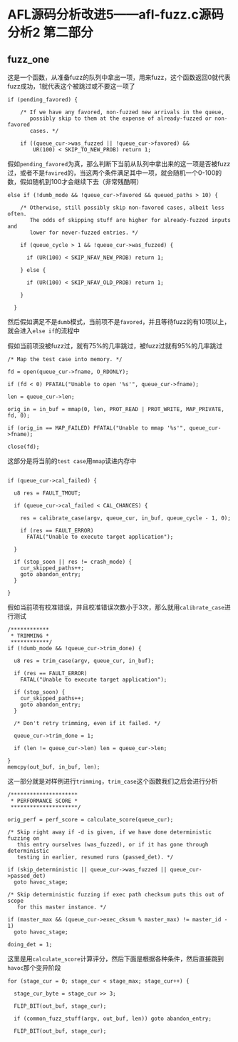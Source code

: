 # AFL源码分析改进5——afl-fuzz.c源码分析2 第二部分

## fuzz_one  

这是一个函数，从准备fuzz的队列中拿出一项，用来fuzz，这个函数返回0就代表fuzz成功，1就代表这个被跳过或不要这一项了
```
if (pending_favored) {

    /* If we have any favored, non-fuzzed new arrivals in the queue,
       possibly skip to them at the expense of already-fuzzed or non-favored
       cases. */

    if ((queue_cur->was_fuzzed || !queue_cur->favored) &&
        UR(100) < SKIP_TO_NEW_PROB) return 1;

```
假如`pending_favored`为真，那么判断下当前从队列中拿出来的这一项是否被fuzz过，或者不是`favired`的，当这两个条件满足其中一项，就会随机一个0-100的数，假如随机到100才会继续下去（非常残酷啊）  

```
else if (!dumb_mode && !queue_cur->favored && queued_paths > 10) {

    /* Otherwise, still possibly skip non-favored cases, albeit less often.
       The odds of skipping stuff are higher for already-fuzzed inputs and
       lower for never-fuzzed entries. */

    if (queue_cycle > 1 && !queue_cur->was_fuzzed) {

      if (UR(100) < SKIP_NFAV_NEW_PROB) return 1;

    } else {

      if (UR(100) < SKIP_NFAV_OLD_PROB) return 1;

    }

  }
```

然后假如满足不是`dumb`模式，当前项不是`favored`，并且等待fuzz的有10项以上，就会进入`else if`的流程中  

假如当前项没被fuzz过，就有75%的几率跳过，被fuzz过就有95%的几率跳过  

```
/* Map the test case into memory. */

fd = open(queue_cur->fname, O_RDONLY);

if (fd < 0) PFATAL("Unable to open '%s'", queue_cur->fname);

len = queue_cur->len;

orig_in = in_buf = mmap(0, len, PROT_READ | PROT_WRITE, MAP_PRIVATE, fd, 0);

if (orig_in == MAP_FAILED) PFATAL("Unable to mmap '%s'", queue_cur->fname);

close(fd);
```
这部分是将当前的`test case`用`mmap`读进内存中  

```

if (queue_cur->cal_failed) {

  u8 res = FAULT_TMOUT;

  if (queue_cur->cal_failed < CAL_CHANCES) {

    res = calibrate_case(argv, queue_cur, in_buf, queue_cycle - 1, 0);

    if (res == FAULT_ERROR)
      FATAL("Unable to execute target application");

  }

  if (stop_soon || res != crash_mode) {
    cur_skipped_paths++;
    goto abandon_entry;
  }

}
```
假如当前项有校准错误，并且校准错误次数小于3次，那么就用`calibrate_case`进行测试

```
/************
 * TRIMMING *
 ************/
if (!dumb_mode && !queue_cur->trim_done) {

  u8 res = trim_case(argv, queue_cur, in_buf);

  if (res == FAULT_ERROR)
    FATAL("Unable to execute target application");

  if (stop_soon) {
    cur_skipped_paths++;
    goto abandon_entry;
  }

  /* Don't retry trimming, even if it failed. */

  queue_cur->trim_done = 1;

  if (len != queue_cur->len) len = queue_cur->len;

}
memcpy(out_buf, in_buf, len);
```
这一部分就是对样例进行`trimming`，`trim_case`这个函数我们之后会进行分析

```
/*********************
 * PERFORMANCE SCORE *
 *********************/

orig_perf = perf_score = calculate_score(queue_cur);

/* Skip right away if -d is given, if we have done deterministic fuzzing on
   this entry ourselves (was_fuzzed), or if it has gone through deterministic
   testing in earlier, resumed runs (passed_det). */

if (skip_deterministic || queue_cur->was_fuzzed || queue_cur->passed_det)
  goto havoc_stage;

/* Skip deterministic fuzzing if exec path checksum puts this out of scope
   for this master instance. */

if (master_max && (queue_cur->exec_cksum % master_max) != master_id - 1)
  goto havoc_stage;

doing_det = 1;
```

这里是用`calculate_score`计算评分，然后下面是根据各种条件，然后直接跳到`havoc`那个变异阶段

```
for (stage_cur = 0; stage_cur < stage_max; stage_cur++) {

  stage_cur_byte = stage_cur >> 3;

  FLIP_BIT(out_buf, stage_cur);

  if (common_fuzz_stuff(argv, out_buf, len)) goto abandon_entry;

  FLIP_BIT(out_buf, stage_cur);
  
```
